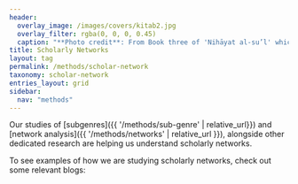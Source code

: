 ```yaml
---
header:
  overlay_image: /images/covers/kitab2.jpg
  overlay_filter: rgba(0, 0, 0, 0.45)
  caption: "**Photo credit**: From Book three of 'Nihāyat al-su’l' which gives instructions on using lances. Dated 773/1371 (Add. MS. 18866, f. 113r)"
title: Scholarly Networks
layout: tag
permalink: /methods/scholar-network
taxonomy: scholar-network
entries_layout: grid
sidebar:
  nav: "methods"
---
```


Our studies of [subgenres]({{ '/methods/sub-genre' | relative_url}}) and [network analysis]({{ '/methods/networks' | relative_url }}), alongside other dedicated research are helping us understand scholarly networks. 

To see examples of how we are studying scholarly networks, check out some relevant blogs: